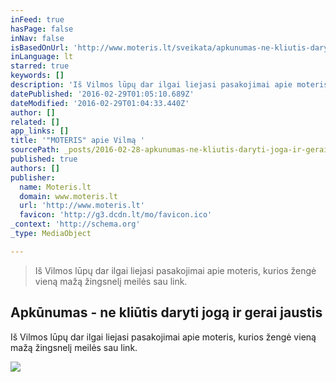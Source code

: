 ```yaml
---
inFeed: true
hasPage: false
inNav: false
isBasedOnUrl: 'http://www.moteris.lt/sveikata/apkunumas-ne-kliutis-daryti-joga-ir-gerai-jaustis.d?id=59911607'
inLanguage: lt
starred: true
keywords: []
description: 'Iš Vilmos lūpų dar ilgai liejasi pasakojimai apie moteris, kurios žengė vieną mažą žingsnelį meilės sau link.  '
datePublished: '2016-02-29T01:05:10.689Z'
dateModified: '2016-02-29T01:04:33.440Z'
author: []
related: []
app_links: []
title: '"MOTERIS" apie Vilmą '
sourcePath: _posts/2016-02-28-apkunumas-ne-kliutis-daryti-joga-ir-gerai-jaustis.md
published: true
authors: []
publisher:
  name: Moteris.lt
  domain: www.moteris.lt
  url: 'http://www.moteris.lt'
  favicon: 'http://g3.dcdn.lt/mo/favicon.ico'
_context: 'http://schema.org'
_type: MediaObject

---
```

> Iš Vilmos lūpų dar ilgai liejasi pasakojimai apie moteris, kurios žengė vieną mažą žingsnelį meilės sau link. 

<article style=""><h1>Apkūnumas - ne kliūtis daryti jogą ir gerai jaustis</h1><p>Iš Vilmos lūpų dar ilgai liejasi pasakojimai apie moteris, kurios žengė vieną mažą žingsnelį meilės sau link. </p><img src="https://s3-us-west-2.amazonaws.com/the-grid-img/p/b09169cc8c1cf7bda6f89ba7d951e33df065ca5d.jpg" /></article>